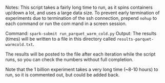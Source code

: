 Notes:
This script takes a fairly long time to run, as it spins containers up/down a lot, and uses a large data size.
To prevent early termination of experiments due to termination of the ssh connection, prepend `nohup` to each command or run the com
mand in a screen session.

Command: `spark-submit run_parquet_warm_cold.py`
Output: The results (times) will be written to a file in this directory called `results-parquet-warmcold.txt`.

The results will be posted to the file after each iteration while the script runs, so you can check the numbers without full completion.

Note that the 1 billion experiment takes a very long time (~8-10 hours) to run, so it is commented out, but could be added back.
